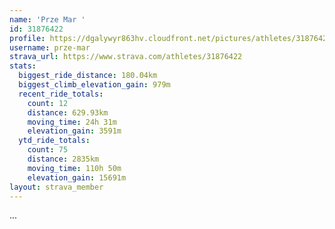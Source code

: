 ```yaml
---
name: 'Prze Mar '
id: 31876422
profile: https://dgalywyr863hv.cloudfront.net/pictures/athletes/31876422/22548952/3/large.jpg
username: prze-mar
strava_url: https://www.strava.com/athletes/31876422
stats:
  biggest_ride_distance: 180.04km
  biggest_climb_elevation_gain: 979m
  recent_ride_totals:
    count: 12
    distance: 629.93km
    moving_time: 24h 31m
    elevation_gain: 3591m
  ytd_ride_totals:
    count: 75
    distance: 2835km
    moving_time: 110h 50m
    elevation_gain: 15691m
layout: strava_member
--- 
```

...
